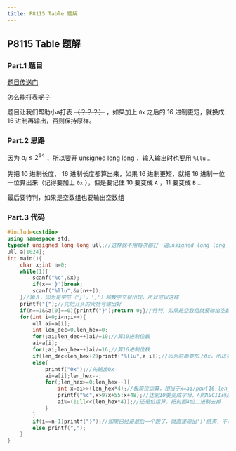 ```yaml
---
title: P8115 Table 题解
---
```

## P8115 Table 题解

### Part.1 题目

[题目传送门](https://www.luogu.com.cn/problem/P8115)

~~怎么能打表呢？~~

题目让我们帮助小a打表 ~~（？？？）~~ ，如果加上 `0x` 之后的 $16$ 进制更短，就换成 $16$ 进制再输出，否则保持原样。

### Part.2 思路

因为 $a_i \leq 2^{64}$ ，所以要开 unsigned long long ，输入输出时也要用 `%llu` 。

先把 $10$ 进制长度、 $16$ 进制长度都算出来，如果 $16$ 进制更短，就把 $16$ 进制一位一位算出来（记得要加上 `0x` ），但是要记住 $10$ 要变成 `A` ，$11$ 要变成 `B` ...

最后要特判，如果是空数组也要输出空数组

### Part.3 代码

```cpp
#include<cstdio>
using namespace std;
typedef unsigned long long ull;//这样就不用每次都打一遍unsigned long long 了
ull a[1024];
int main(){
	char x;int n=0;
	while(1){
		scanf("%c",&x);
		if(x=='}')break;
		scanf("%llu",&a[n++]);
	}//输入，因为是字符（'}'，','）和数字交替出现，所以可以这样
	printf("{");//先把开头的大括号输出好
	if(n==1&&a[0]==0){printf("}");return 0;}//特判，如果是空数组就要输出空数组
	for(int i=0;i<n;i++){
		ull ai=a[i];
		int len_dec=0,len_hex=0;
		for(;ai;len_dec++)ai/=10;//算10进制位数
		ai=a[i];
		for(;ai;len_hex++)ai/=16;//算16进制位数
		if(len_dec<len_hex+2)printf("%llu",a[i]);//因为前面要加上0x，所以要加2
		else{
			printf("0x");//先输出0x
			ai=a[i];len_hex--;
			for(;len_hex>=0;len_hex--){
				int x=ai>>(len_hex*4);//极简位运算，相当于x=ai/pow(16,len_hex)
				printf("%c",x>9?x+55:x+48);//达到10要变成字母，A的ASCII码是65，0的ASCII码是48
				ai%=(1ull<<(len_hex*4));//还是位运算，把前面4位二进制去掉
			}
		}
		if(i==n-1)printf("}");//如果已经是最后一个数了，就直接输出'}'结束，不再输出','了
		else printf(",");
	}
}
```

